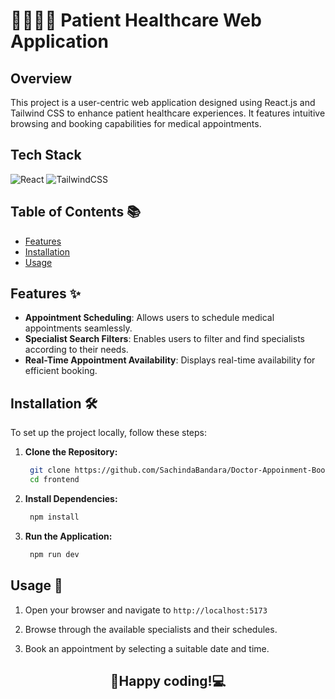 # 👨‍⚕️👩‍⚕️ Patient Healthcare Web Application

## Overview
This project is a user-centric web application designed using React.js and Tailwind CSS to enhance patient healthcare experiences. It features intuitive browsing and booking capabilities for medical appointments.

## Tech Stack
![React](https://img.shields.io/badge/React-61DAFB?style=for-the-badge&logo=react&logoColor=black)
![TailwindCSS](https://img.shields.io/badge/Tailwind_CSS-38B2AC?style=for-the-badge&logo=tailwind-css&logoColor=white)

## Table of Contents 📚
- [Features](#features-✨)
- [Installation](#installation-🛠️)
- [Usage](#usage-🚀)

## Features ✨
- **Appointment Scheduling**: Allows users to schedule medical appointments seamlessly.
- **Specialist Search Filters**: Enables users to filter and find specialists according to their needs.
- **Real-Time Appointment Availability**: Displays real-time availability for efficient booking.

## Installation 🛠️
To set up the project locally, follow these steps:

1. **Clone the Repository:**
   ```bash
    git clone https://github.com/SachindaBandara/Doctor-Appoinment-Booking-Website-using-React.git
    cd frontend
   
2. **Install Dependencies:**
   ```bash
    npm install

3. **Run the Application:**
   ```bash
    npm run dev

## Usage 🚀
1. Open your browser and navigate to `http://localhost:5173`

2. Browse through the available specialists and their schedules.

3. Book an appointment by selecting a suitable date and time.

##

<div align="center">
  <h2>🤝Happy coding!💻</h2>
</div>



